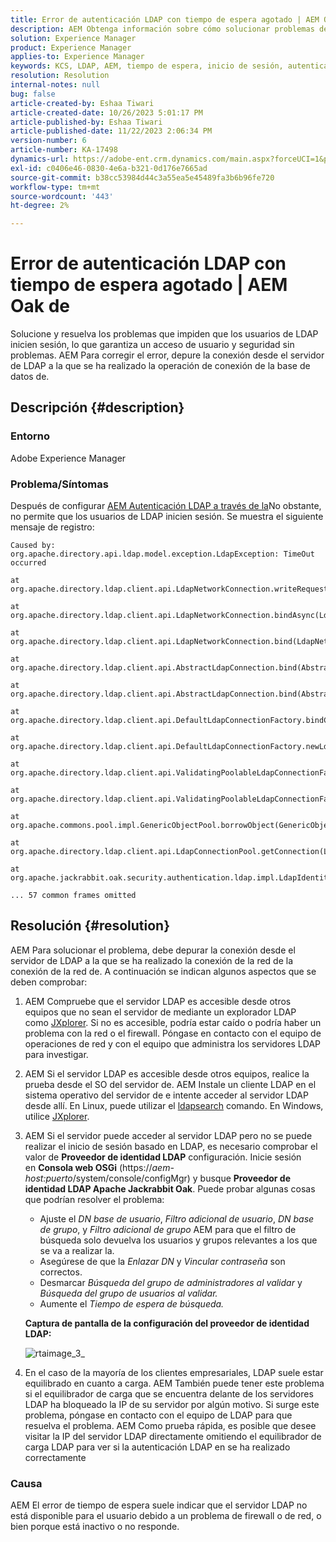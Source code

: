 ```yaml
---
title: Error de autenticación LDAP con tiempo de espera agotado | AEM Oak de
description: AEM Obtenga información sobre cómo solucionar problemas de autenticación de LDAP en la.
solution: Experience Manager
product: Experience Manager
applies-to: Experience Manager
keywords: KCS, LDAP, AEM, tiempo de espera, inicio de sesión, autenticación
resolution: Resolution
internal-notes: null
bug: false
article-created-by: Eshaa Tiwari
article-created-date: 10/26/2023 5:01:17 PM
article-published-by: Eshaa Tiwari
article-published-date: 11/22/2023 2:06:34 PM
version-number: 6
article-number: KA-17498
dynamics-url: https://adobe-ent.crm.dynamics.com/main.aspx?forceUCI=1&pagetype=entityrecord&etn=knowledgearticle&id=ab0c6943-2174-ee11-9ae7-6045bd0063aa
exl-id: c0406e46-0830-4e6a-b321-0d176e7665ad
source-git-commit: b38cc53984d44c3a55ea5e45489fa3b6b96fe720
workflow-type: tm+mt
source-wordcount: '443'
ht-degree: 2%

---
```


# Error de autenticación LDAP con tiempo de espera agotado | AEM Oak de


Solucione y resuelva los problemas que impiden que los usuarios de LDAP inicien sesión, lo que garantiza un acceso de usuario y seguridad sin problemas. AEM Para corregir el error, depure la conexión desde el servidor de LDAP a la que se ha realizado la operación de conexión de la base de datos de.

## Descripción {#description}


### <b>Entorno</b>

Adobe Experience Manager



### <b>Problema/Síntomas</b>

Después de configurar [AEM Autenticación LDAP a través de la](https://experienceleague.adobe.com/docs/experience-manager-65/administering/security/ldap-config.html?lang=en)No obstante, no permite que los usuarios de LDAP inicien sesión. Se muestra el siguiente mensaje de registro:


```
Caused by: org.apache.directory.api.ldap.model.exception.LdapException: TimeOut occurred

at org.apache.directory.ldap.client.api.LdapNetworkConnection.writeRequest(LdapNetworkConnection.java:4106)

at org.apache.directory.ldap.client.api.LdapNetworkConnection.bindAsync(LdapNetworkConnection.java:1290)

at org.apache.directory.ldap.client.api.LdapNetworkConnection.bind(LdapNetworkConnection.java:1188)

at org.apache.directory.ldap.client.api.AbstractLdapConnection.bind(AbstractLdapConnection.java:127)

at org.apache.directory.ldap.client.api.AbstractLdapConnection.bind(AbstractLdapConnection.java:112)

at org.apache.directory.ldap.client.api.DefaultLdapConnectionFactory.bindConnection(DefaultLdapConnectionFactory.java:64)

at org.apache.directory.ldap.client.api.DefaultLdapConnectionFactory.newLdapConnection(DefaultLdapConnectionFactory.java:107)

at org.apache.directory.ldap.client.api.ValidatingPoolableLdapConnectionFactory.makeObject(ValidatingPoolableLdapConnectionFactory.java:133)

at org.apache.directory.ldap.client.api.ValidatingPoolableLdapConnectionFactory.makeObject(ValidatingPoolableLdapConnectionFactory.java:59)

at org.apache.commons.pool.impl.GenericObjectPool.borrowObject(GenericObjectPool.java:1188)

at org.apache.directory.ldap.client.api.LdapConnectionPool.getConnection(LdapConnectionPool.java:123)

at org.apache.jackrabbit.oak.security.authentication.ldap.impl.LdapIdentityProvider.connect(LdapIdentityProvider.java:771)

... 57 common frames omitted
```



## Resolución {#resolution}


AEM Para solucionar el problema, debe depurar la conexión desde el servidor de LDAP a la que se ha realizado la conexión de la red de la conexión de la red de. A continuación se indican algunos aspectos que se deben comprobar:

1. AEM Compruebe que el servidor LDAP es accesible desde otros equipos que no sean el servidor de mediante un explorador LDAP como [JXplorer](https://jxplorer.org/). Si no es accesible, podría estar caído o podría haber un problema con la red o el firewall. Póngase en contacto con el equipo de operaciones de red y con el equipo que administra los servidores LDAP para investigar.
2. AEM Si el servidor LDAP es accesible desde otros equipos, realice la prueba desde el SO del servidor de. AEM Instale un cliente LDAP en el sistema operativo del servidor de e intente acceder al servidor LDAP desde allí. En Linux, puede utilizar el [ldapsearch](https://access.redhat.com/documentation/en-us/red_hat_directory_server/11/html/administration_guide/examples-of-common-ldapsearches) comando. En Windows, utilice [JXplorer](https://jxplorer.org/).
3. AEM Si el servidor puede acceder al servidor LDAP pero no se puede realizar el inicio de sesión basado en LDAP, es necesario comprobar el valor de <b>Proveedor de identidad LDAP</b> configuración. Inicie sesión en <b>Consola web OSGi</b> (https://*aem-host:puerto*/system/console/configMgr) y busque <b>Proveedor de identidad LDAP Apache Jackrabbit Oak</b>. Puede probar algunas cosas que podrían resolver el problema:

   - Ajuste el *DN base de usuario*, *Filtro adicional de usuario*, *DN base de grupo*, y *Filtro adicional de grupo* AEM para que el filtro de búsqueda solo devuelva los usuarios y grupos relevantes a los que se va a realizar la.
   - Asegúrese de que la *Enlazar DN* y *Vincular contraseña* son correctos.
   - Desmarcar *Búsqueda del grupo de administradores al validar* y *Búsqueda del grupo de usuarios al validar.*
   - Aumente el *Tiempo de espera de búsqueda.*

   <b>Captura de pantalla de la configuración del proveedor de identidad LDAP:</b>


   ![rtaimage_3_](https://helpx.adobe.com/content/dam/help/en/experience-manager/kb/LDAP-error/jcr%3acontent/main-pars/image/rtaimage_3_.png "rtaimage_3_")
4. En el caso de la mayoría de los clientes empresariales, LDAP suele estar equilibrado en cuanto a carga. AEM También puede tener este problema si el equilibrador de carga que se encuentra delante de los servidores LDAP ha bloqueado la IP de su servidor por algún motivo. Si surge este problema, póngase en contacto con el equipo de LDAP para que resuelva el problema. AEM Como prueba rápida, es posible que desee visitar la IP del servidor LDAP directamente omitiendo el equilibrador de carga LDAP para ver si la autenticación LDAP en se ha realizado correctamente


### <b>Causa</b>

AEM El error de tiempo de espera suele indicar que el servidor LDAP no está disponible para el usuario debido a un problema de firewall o de red, o bien porque está inactivo o no responde.
